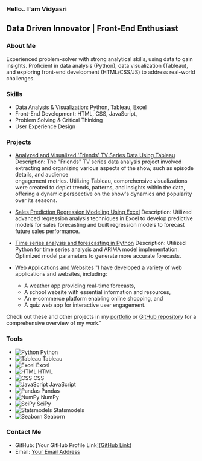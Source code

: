### Hello.. I'am Vidyasri

## Data Driven Innovator | Front-End Enthusiast

### About Me

Experienced problem-solver with strong analytical skills, using data to gain insights. Proficient in data analysis (Python), data visualization (Tableau), and exploring front-end development (HTML/CSS/JS) to address real-world challenges. 

### Skills

- Data Analysis & Visualization: Python, Tableau, Excel
- Front-End Development: HTML, CSS, JavaScript, 
- Problem Solving & Critical Thinking
- User Experience Design

### Projects

- [Analyzed and Visualized 'Friends' TV Series Data Using Tableau](https://public.tableau.com/views/Friends_17032326360380/FriendsDashboard?:language=en-US&:sid=&:display_count=n&:origin=viz_share_link)
  Description: The "Friends" TV series data analysis project involved extracting and organizing various aspects of the show, such as episode details, and audience     
  engagement metrics.
  Utilizing Tableau, comprehensive visualizations were created to depict trends, patterns, and insights within the data, offering a dynamic perspective on the show's    dynamics and popularity over its seasons.
  
- [Sales Prediction Regression Modeling Using Excel](Link)
  Description: Utilized advanced regression analysis techniques in Excel to develop predictive models for sales forecasting and built regression models to forecast   
  future sales performance.

- [Time series analysis and forescasting in Python](Link)
  Description: Utilized Python for time series analysis and ARIMA model implementation. Optimized model parameters to generate more accurate forecasts.

- [Web Applications and Websites](Link)
  "I have developed a variety of web applications and websites, including:
    - A weather app providing real-time forecasts,
    - A school website with essential information and resources,
    - An e-commerce platform enabling online shopping, and
    - A quiz web app for interactive user engagement.

Check out these and other projects in my [portfolio](https://myresume-kvs.netlify.app/) or [GitHub repository](https://github.com/vs-k28?tab=repositories) for a comprehensive overview of my work."

### Tools

- ![Python](https://img.icons8.com/color/48/000000/python.png) Python
- ![Tableau](https://img.icons8.com/color/48/000000/tableau-software.png) Tableau
- ![Excel](https://img.icons8.com/color/48/000000/microsoft-excel-2019.png) Excel
- ![HTML](https://img.icons8.com/color/48/000000/html-5.png) HTML
- ![CSS](https://img.icons8.com/color/48/000000/css3.png) CSS
- ![JavaScript](https://img.icons8.com/color/48/000000/javascript.png) JavaScript
- ![Pandas](https://img.icons8.com/color/48/000000/pandas.png) Pandas
- ![NumPy](https://img.icons8.com/color/48/000000/numpy.png) NumPy
- ![SciPy](https://img.icons8.com/color/48/000000/scipy.png) SciPy
- ![Statsmodels](https://img.icons8.com/color/48/000000/statsmodels.png) Statsmodels
- ![Seaborn](https://img.icons8.com/color/48/000000/seaborn.png) Seaborn

### Contact Me

- GitHub: [Your GitHub Profile Link]([GitHub Link](https://github.com/vs-k28))
- Email: [Your Email Address](mailto:kandukurividyasri@gmail.com)
